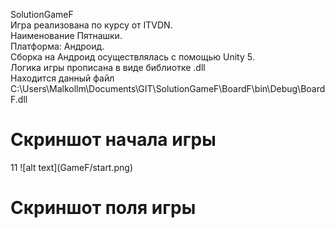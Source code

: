 SolutionGameF <br>
Игра реализована по курсу от ITVDN.<br>
Наименование Пятнашки.<br>
Платформа: Андроид.<br>
Сборка на Андроид осуществлялась с помощью Unity 5.<br>
Логика игры прописана в виде библиотке .dll<br>
Находится данный файл C:\Users\Malkollm\Documents\GIT\SolutionGameF\BoardF\bin\Debug\BoardF.dll<br>
<h1>Скриншот начала игры</h1>
11
![alt text](GameF/start.png) 
<h1>Скриншот поля игры</h1><br>

